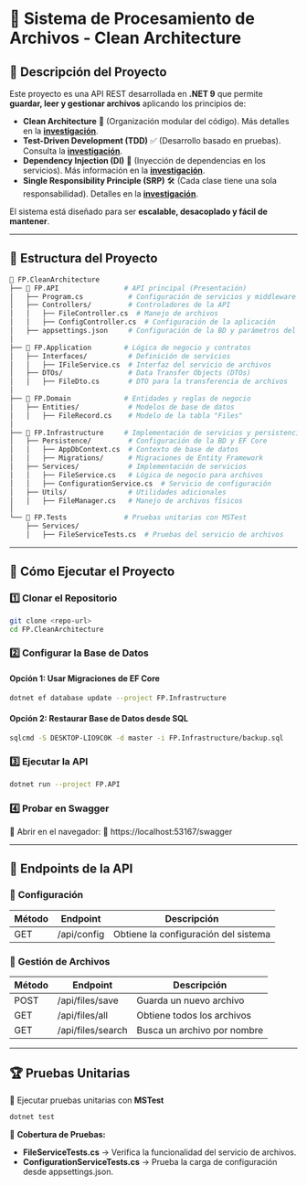 # 📂 Sistema de Procesamiento de Archivos - Clean Architecture

## 📌 **Descripción del Proyecto**
Este proyecto es una API REST desarrollada en **.NET 9** que permite **guardar, leer y gestionar archivos** aplicando los principios de:
- **Clean Architecture** 📂 (Organización modular del código). Más detalles en la [**investigación**](https://github.com/Danielammmm/Clean-Architecture/blob/92c36b2c59002bdfa8eb078e73f9a0b83b6de825/Investigaciones%20y%20aplicaciones/CA.docx).
- **Test-Driven Development (TDD)** ✅ (Desarrollo basado en pruebas). Consulta la [**investigación**](https://github.com/Danielammmm/Clean-Architecture/blob/92c36b2c59002bdfa8eb078e73f9a0b83b6de825/Investigaciones%20y%20aplicaciones/TDD.docx).
- **Dependency Injection (DI)** 🔄 (Inyección de dependencias en los servicios). Más información en la [**investigación**](https://github.com/Danielammmm/Clean-Architecture/blob/92c36b2c59002bdfa8eb078e73f9a0b83b6de825/Investigaciones%20y%20aplicaciones/DI.docx).
- **Single Responsibility Principle (SRP)** 🛠 (Cada clase tiene una sola responsabilidad). Detalles en la [**investigación**](https://github.com/Danielammmm/Clean-Architecture/blob/92c36b2c59002bdfa8eb078e73f9a0b83b6de825/Investigaciones%20y%20aplicaciones/SRP.docx).

El sistema está diseñado para ser **escalable, desacoplado y fácil de mantener**.

---

## 📂 **Estructura del Proyecto**
```bash
📂 FP.CleanArchitecture
├── 📂 FP.API                # API principal (Presentación)
│   ├── Program.cs           # Configuración de servicios y middleware
│   ├── Controllers/         # Controladores de la API
│   │   ├── FileController.cs  # Manejo de archivos
│   │   ├── ConfigController.cs  # Configuración de la aplicación
│   ├── appsettings.json     # Configuración de la BD y parámetros del sistema
│
├── 📂 FP.Application        # Lógica de negocio y contratos
│   ├── Interfaces/          # Definición de servicios
│   │   ├── IFileService.cs  # Interfaz del servicio de archivos
│   ├── DTOs/                # Data Transfer Objects (DTOs)
│   │   ├── FileDto.cs       # DTO para la transferencia de archivos
│
├── 📂 FP.Domain             # Entidades y reglas de negocio
│   ├── Entities/            # Modelos de base de datos
│   │   ├── FileRecord.cs    # Modelo de la tabla "Files"
│
├── 📂 FP.Infrastructure     # Implementación de servicios y persistencia
│   ├── Persistence/         # Configuración de la BD y EF Core
│   │   ├── AppDbContext.cs  # Contexto de base de datos
│   │   ├── Migrations/      # Migraciones de Entity Framework
│   ├── Services/            # Implementación de servicios
│   │   ├── FileService.cs   # Lógica de negocio para archivos
│   │   ├── ConfigurationService.cs  # Servicio de configuración
│   ├── Utils/               # Utilidades adicionales
│   │   ├── FileManager.cs   # Manejo de archivos físicos
│
└── 📂 FP.Tests              # Pruebas unitarias con MSTest
    ├── Services/
    │   ├── FileServiceTests.cs  # Pruebas del servicio de archivos
```

---

## 🚀 **Cómo Ejecutar el Proyecto**
### 1️⃣ Clonar el Repositorio
```sh
git clone <repo-url>
cd FP.CleanArchitecture
```

### 2️⃣ Configurar la Base de Datos
#### Opción 1: Usar Migraciones de EF Core
```sh
dotnet ef database update --project FP.Infrastructure
```
#### Opción 2: Restaurar Base de Datos desde SQL
```sh
sqlcmd -S DESKTOP-LIO9C0K -d master -i FP.Infrastructure/backup.sql
```

### 3️⃣ Ejecutar la API
```sh
dotnet run --project FP.API
```

### 4️⃣ Probar en Swagger
📌 Abrir en el navegador:
🔗 https://localhost:53167/swagger

---

## 📌 **Endpoints de la API**
### 🔹 **Configuración**
| Método | Endpoint      | Descripción                        |
|--------|-------------|----------------------------------|
| GET    | /api/config | Obtiene la configuración del sistema |

### 🔹 **Gestión de Archivos**
| Método | Endpoint         | Descripción                     |
|--------|----------------|---------------------------------|
| POST   | /api/files/save | Guarda un nuevo archivo        |
| GET    | /api/files/all  | Obtiene todos los archivos     |
| GET    | /api/files/search | Busca un archivo por nombre   |

---

## 🏆 **Pruebas Unitarias**
📌 Ejecutar pruebas unitarias con **MSTest**
```sh
dotnet test
```
📌 **Cobertura de Pruebas:**
- **FileServiceTests.cs** → Verifica la funcionalidad del servicio de archivos.
- **ConfigurationServiceTests.cs** → Prueba la carga de configuración desde appsettings.json.

